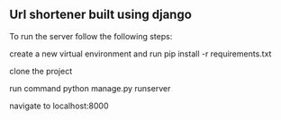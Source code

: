 ## Url shortener built using django ##

To run the server follow the following steps:

create a new virtual environment and run pip install -r requirements.txt

clone the project

run command  python manage.py runserver

navigate to localhost:8000
